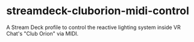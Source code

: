 # streamdeck-cluborion-midi-control
A Stream Deck profile to control the reactive lighting system inside VR Chat's "Club Orion" via MIDI.
